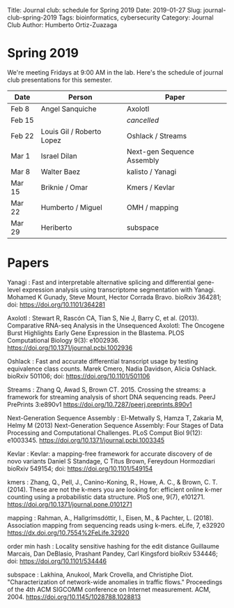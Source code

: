 Title: Journal club: schedule for Spring 2019
Date: 2019-01-27
Slug: journal-club-spring-2019
Tags: bioinformatics, cybersecurity
Category: Journal Club
Author: Humberto Ortiz-Zuazaga

# Spring 2019

We're meeting Fridays at 9:00 AM in the lab. Here's the schedule of
journal club presentations for this semester.

| Date | Person | Paper |
|------|--------|-------|
| Feb 8 | Angel Sanquiche | Axolotl |
| Feb 15 | | *cancelled* |
| Feb 22 | Louis Gil / Roberto Lopez | Oshlack / Streams |
| Mar 1 | Israel Dilan | Next-gen Sequence Assembly |
| Mar 8 | Walter Baez | kalisto / Yanagi |
| Mar 15 | Briknie / Omar | Kmers / Kevlar |
| Mar 22 | Humberto / Miguel | OMH / mapping |
| Mar 29 | Heriberto | subspace |

# Papers

Yanagi
: Fast and interpretable alternative splicing and differential
gene-level expression analysis using transcriptome segmentation with
Yanagi.  Mohamed K Gunady, Steve Mount, Hector Corrada Bravo.  bioRxiv
364281; doi: <https://doi.org/10.1101/364281>

Axolotl
: Stewart R, Rascón CA, Tian S, Nie J, Barry C, et al. (2013).
Comparative RNA-seq Analysis in the Unsequenced Axolotl: The Oncogene
Burst Highlights Early Gene Expression in the Blastema. PLOS
Computational Biology 9(3):
e1002936. <https://doi.org/10.1371/journal.pcbi.1002936>

Oshlack
: Fast and accurate differential transcript usage by testing
equivalence class counts.  Marek Cmero, Nadia Davidson, Alicia
Oshlack.  bioRxiv 501106; doi: <https://doi.org/10.1101/501106>

Streams
: Zhang Q, Awad S, Brown CT. 2015. Crossing the streams: a framework
for streaming analysis of short DNA sequencing reads. PeerJ PrePrints
3:e890v1 <https://doi.org/10.7287/peerj.preprints.890v1>

Next-Generation Sequence Assembly
: El-Metwally S, Hamza T, Zakaria M, Helmy M (2013) Next-Generation Sequence Assembly: Four Stages of Data Processing and Computational Challenges. PLoS Comput Biol 9(12): e1003345. <https://doi.org/10.1371/journal.pcbi.1003345>

Kevlar
:  Kevlar: a mapping-free framework for accurate discovery of de novo variants
Daniel S Standage, C Titus Brown, Fereydoun Hormozdiari
bioRxiv 549154; doi: <https://doi.org/10.1101/549154>

kmers
: Zhang, Q., Pell, J., Canino-Koning, R., Howe, A. C., & Brown,
C. T. (2014). These are not the k-mers you are looking for: efficient
online k-mer counting using a probabilistic data structure. PloS one,
9(7), e101271. <https://doi.org/10.1371/journal.pone.0101271>

mapping
: Rahman, A., Hallgrímsdóttir, I., Eisen, M., & Pachter,
L. (2018). Association mapping from sequencing reads using
k-mers. eLife, 7, e32920 <https://dx.doi.org/10.7554%2FeLife.32920>

order min hash
:  Locality sensitive hashing for the edit distance
Guillaume Marcais, Dan DeBlasio, Prashant Pandey, Carl Kingsford
bioRxiv 534446; doi: <https://doi.org/10.1101/534446> 

subspace
: Lakhina, Anukool, Mark Crovella, and Christiphe
Diot. "Characterization of network-wide anomalies in traffic flows."
Proceedings of the 4th ACM SIGCOMM conference on Internet
measurement. ACM, 2004. <https://doi.org/10.1145/1028788.1028813>
